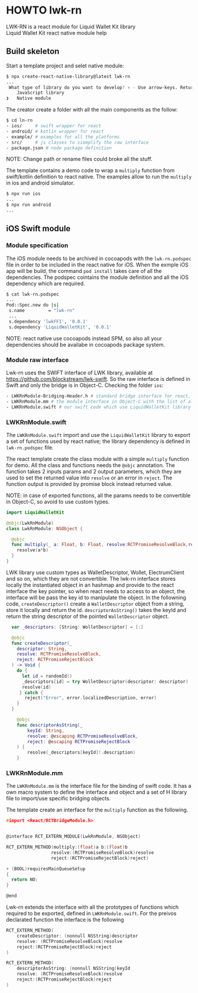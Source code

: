 # HOWTO lwk-rn

LWK-RN is a react module for Liquid Wallet Kit library  
Liquid Wallet Kit react native module help

## Build skeleton

Start a template project and selet native module:
```sh
$ npx create-react-native-library@latest lwk-rn
...
 What type of library do you want to develop? › - Use arrow-keys. Return to submit.
    JavaScript library
❯   Native module
```

The creator create a folder with all the main components as the follow:
```sh
$ cd ln-rn
- ios/     # swift wrapper for react
- android/ # kotlin wrapper for react
- example/ # examples for all the platforms
- src/     # js classes to siomplify the raw interface
- package.json # node package definition
```
NOTE: Change path or rename files could broke all the stuff.

The template contains a demo code to wrap a `multiply` function from swift/kotlin definition to react native. The examples allow to run the `multiply` in ios and android simulator.

```sh
$ npx run ios
...
$ npx run android
...
```

## iOS Swift module

### Module specification
The iOS module needs to be archived in cocoapods with the `lwk-rn.podspec` file in order to be included in the react native for iOS. When the exmple iOS app will be build, the command `pod install` takes care of all the dependencies. 
The podspec cointains the module definition and all the iOS dependency which are required.
 ```sh
$ cat lwk-rn.podspec
...
Pod::Spec.new do |s|
  s.name         = "lwk-rn"
  ...
  s.dependency 'lwkFFI', '0.0.1'
  s.dependency 'LiquidWalletKit', '0.0.1'
```
NOTE: react native use cocoapods instead SPM, so also all your dependencies should be availabe in cocoapods package system.

### Module raw interface
Lwk-rn uses the SWIFT interface of LWK library, available at https://github.com/blockstream/lwk-swift. So the raw interface is defined in Swift and only the bridge is in Object-C.
Checking the folder `ios`:
```sh
- LWKRnModule-Bridging-Header.h # standard bridge interface for react, don't edit
- LWKRnModule.mm # the module interface in Object-C with the list of all exported functions
- LWKRnModule.swift # our swift code which use LiquidWalletKit library whith the definition of the functions
```

### LWKRnModule.swift
The `LWKRnModule.swift` import and use the `LiquidWalletKit` library to export a set of functions used by react native; the library dependency is defined in `lwk-rn.podspec` file.

The react template create the class module with a simple `multiply` function for demo. All the class and functions needs the `@objc` annotation. The function takes 2 inputs params and 2 output parameters, which they are used to set the returned value into `resolve` or an error in `reject`. The function output is provided by promise block instead returned value.

NOTE: in case of exported functions, all the params needs to be convertible in Object-C, so avoid to use custom types.

```swift
import LiquidWalletKit 

@objc(LwkRnModule)
class LwkRnModule: NSObject {

  @objc
  func multiply(_ a: Float, b: Float, resolve:RCTPromiseResolveBlock,reject:RCTPromiseRejectBlock) -> Void {
    resolve(a*b)
  }
}
```

LWK library use custom types as WalletDescriptor, Wollet, ElectrumClient and so on, which they are not convertible. The lwk-rn interface stores locally the instantiated object in an hashmap and provide to the react interface the key pointer, so when react needs to access to an object, the interface will be pass the key id to manipulate the object.
In the followning code, `createDescriptor()` create a `WalletDescriptor` object from a string, store it locally and return the id. `descriptorAsString()` takes the keyId and return the string descriptor of the pointed  `WalletDescriptor` object.

```swift
  var _descriptors: [String: WolletDescriptor] = [:]

  @objc 
  func createDescriptor(_
    descriptor: String,
    resolve: RCTPromiseResolveBlock, 
    reject: RCTPromiseRejectBlock
  ) -> Void {
    do {
      let id = randomId()
      _descriptors[id] = try WolletDescriptor(descriptor: descriptor)
      resolve(id)
     } catch {
       reject("Error", error.localizedDescription, error)
    }
  }

    @objc
    func descriptorAsString(_
        keyId: String,
        resolve: @escaping RCTPromiseResolveBlock,
        reject: @escaping RCTPromiseRejectBlock
    ) {
        resolve(_descriptors[keyId]!.description)
    }
```

### LWKRnModule.mm
The `LWKRnModule.mm` is the interface file for the binding of swift code. It has a own macro system to define the interface and object and a set of H library file to import/use specific bridging objects.

The template create an interface for the `multiply` function as the following.
```c
#import <React/RCTBridgeModule.h>


@interface RCT_EXTERN_MODULE(LwkRnModule, NSObject)

RCT_EXTERN_METHOD(multiply:(float)a b:(float)b
                 resolve:(RCTPromiseResolveBlock)resolve
                 reject:(RCTPromiseRejectBlock)reject)

+ (BOOL)requiresMainQueueSetup
{
  return NO;
}

@end
```

Lwk-rn extends the interface with all the prototypes of functions which required to be exported, defined in `LWKRnModule.swift`.
For the preivos declarated function the interface is the following

```c
RCT_EXTERN_METHOD(
    createDescriptor: (nonnull NSString)descriptor
    resolve: (RCTPromiseResolveBlock)resolve
    reject:(RCTPromiseRejectBlock)reject
)

RCT_EXTERN_METHOD(
    descriptorAsString: (nonnull NSString)keyId
    resolve: (RCTPromiseResolveBlock)resolve
    reject:(RCTPromiseRejectBlock)reject
)
```